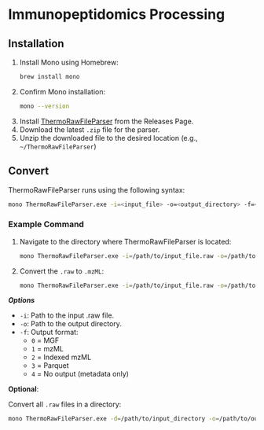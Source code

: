 # Immunopeptidomics Processing

## Installation
1. Install Mono using Homebrew:
    ```bash
    brew install mono
    ```
2. Confirm Mono installation:
    ```bash
    mono --version
    ```
3. Install [ThermoRawFileParser](https://github.com/compomics/ThermoRawFileParser/releases) from the Releases Page.
4. Download the latest `.zip` file for the parser.
5. Unzip the downloaded file to the desired location (e.g., `~/ThermoRawFileParser`)

## Convert
ThermoRawFileParser runs using the following syntax:
```bash
mono ThermoRawFileParser.exe -i=<input_file> -o=<output_directory> -f=<format>
```
### Example Command
1. Navigate to the directory where ThermoRawFileParser is located:
    ```bash
    mono ThermoRawFileParser.exe -i=/path/to/input_file.raw -o=/path/to/output_directory -f=1
    ```
2. Convert the `.raw` to `.mzML`:
    ```bash
    mono ThermoRawFileParser.exe -i=/path/to/input_file.raw -o=/path/to/output_directory -f=1
    ```
***Options***
- `-i`: Path to the input .raw file.
- `-o`: Path to the output directory.
- `-f`: Output format:
    - `0` = MGF
    - `1` = mzML
    - `2` = Indexed mzML
    - `3` = Parquet
    - `4` = No output (metadata only)

**Optional**:

Convert all `.raw` files in a directory:
```bash
mono ThermoRawFileParser.exe -d=/path/to/input_directory -o=/path/to/output_directory -f=1
```
